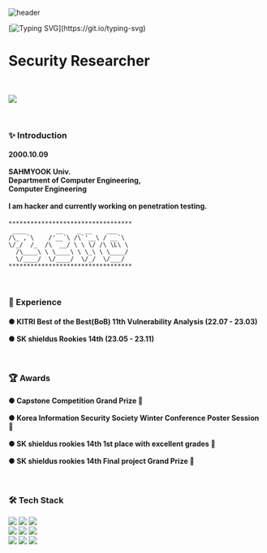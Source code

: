 ![header](https://capsule-render.vercel.app/api?type=waving&color=ffc1cc&text=&animation=twinkling&height=100)

[![Typing SVG](https://readme-typing-svg.demolab.com?font=Alkatra&weight=500&size=45&duration=4000&pause=3&color=ffc1cc&center=true&vCenter=false&multiline=true&repeat=true&width=1000&height=100&lines=Welcome+to+Seona's+GitHub!)](https://git.io/typing-svg)
 

<h1>Security Researcher</h1>

<br/>

<p>
  <a href="https://hits.seeyoufarm.com">
    <img src="https://hits.seeyoufarm.com/api/count/incr/badge.svg?url=https%3A%2F%2Fgithub.com%2Fchajuhui123&count_bg=%23FFD5D5&title_bg=%23FF7575&icon=&icon_color=%23E7E7E7&title=VISIT&edge_flat=false"/>
  </a>
  <br/>
 <!--
  <a href="#">
    <img src="https://img.shields.io/badge/(No access)Velog-20C997?style=flat&logo=Velog&logoColor=white"/>
  </a>

  <a href="#">
    <img src="https://img.shields.io/badge/Portfolio-394EFF?style=flat&logo=Notion&logoColor=white"/>
  </a>-->
</p>


<br>

<h3> ✨ Introduction <br/> </h3>
<h4>
2000.10.09<br/>
<br/>
SAHMYOOK Univ.<br/>Department of Computer Engineering,<br/>Computer Engineering <br/><br/>
I am hacker and currently working on penetration testing.
</h4>

```
**********************************
 ____        __    _ __    ___  
/\_ ,`\    /'__`\ /\`'__\ / __`\
\/_/  /_  /\  __/ \ \ \/ /\ \L\ \
  /\____\ \ \____\ \ \_\ \ \____/
  \/____/  \/____/  \/_/  \/___/
**********************************
```

<br>
<h3> 🌙 Experience <br/> </h3>
<h4>
● KITRI Best of the Best(BoB) 11th Vulnerability Analysis (22.07 - 23.03) <br/>
 <br/>
● SK shieldus Rookies 14th (23.05 - 23.11)
</h4>

<br>

<h3> 🏆 Awards <br/> </h3>
<h4>
● Capstone Competition Grand Prize 🥇 <br/>
 <br/>
● Korea Information Security Society Winter Conference Poster Session 🏅 <br/>
 <br/>
● SK shieldus rookies 14th 1st place with excellent grades 🥇 <br/>
 <br/>
● SK shieldus rookies 14th Final project Grand Prize 🥇
</h4>

<br>

<h3> 🛠️ Tech Stack <br/> </h3>

<p>
  <img src="https://img.shields.io/badge/C-A8B9CC?style=flat&logo=C&logoColor=white"/>
  <img src="https://img.shields.io/badge/C++-00599C?style=flat&logo=C%2B%2B&logoColor=white"/>
  <img src="https://img.shields.io/badge/Python-3776AB?style=flat-square&logo=Python&logoColor=white"/>
  <!--<img src="https://img.shields.io/badge/Node.js-339933?style=flat-square&logo=Node.js&logoColor=white"/>
  <img src="https://img.shields.io/badge/Shell-FFD500?style=flat-square&logo=Shell&logoColor=white"/>
  <img src="https://img.shields.io/badge/PHP-777BB4?style=flat-square&logo=PHP&logoColor=white"/> -->
  <br>
  <img src="https://img.shields.io/badge/macOS-000000?style=flat&logo=macOS&logoColor=white"/>
  <img src="https://img.shields.io/badge/Linux-FCC624?style=flat&logo=Linux&logoColor=white"/>
  <img src="https://img.shields.io/badge/iOS-000000?style=flat&logo=iOS&logoColor=white"/>
  <!--<img src="https://img.shields.io/badge/Android-3DDC84?style=flat&logo=Android&logoColor=white"/>-->
  <br>
  <!--<img src="https://img.shields.io/badge/Amazon AWS-232F3E?style=flat&logo=Amazon AWS&logoColor=white"/>
 
  <img src="https://img.shields.io/badge/Splunk-000000?style=flat&logo=Splunk&logoColor=white"/>
  <img src="https://img.shields.io/badge/Wireshark-1679A7?style=flat&logo=Wireshark&logoColor=white"/>
 -->
  <!--
  <img src="https://img.shields.io/badge/VirtualBox-183A61?style=flat&logo=VirtualBox&logoColor=white"/>
  <img src="https://img.shields.io/badge/VMware-607078?style=flat-square&logo=VMware&logoColor=white"/>
  -->
  <img src="https://img.shields.io/badge/Visual Studio Code-007ACC?style=flat&logo=Visual Studio Code&logoColor=white"/>
  <img src="https://img.shields.io/badge/Xcode-147EFB?style=flat&logo=Xcode&logoColor=white"/>
  <img src="https://img.shields.io/badge/Qt-41CD52?style=flat&logo=Qt&logoColor=white"/>
  <!-- <img src="https://img.shields.io/badge/OWASP-000000?style=flat&logo=OWASP&logoColor=white"/> -->
  <br/>  
  <!-- <img src="https://img.shields.io/badge/Eclipse IDE-2C2255?style=flat&logo=Eclipse IDE&logoColor=white"/>
  <img src="https://img.shields.io/badge/IntelliJ IDEA-000000?style=flat&logo=IntelliJ IDEA&logoColor=white"/>
  <img src="https://img.shields.io/badge/GitHub-181717?style=flat&logo=GitHub&logoColor=white"/>
  <img src="https://img.shields.io/badge/Git-F05032?style=flat&logo=Git&logoColor=white"/> -->
</p>

<!--
<img src="https://img.shields.io/badge/C-A8B9CC?style=flat-square&logo=C&logoColor=white"/></a> <img src="https://img.shields.io/badge/C++-00599C?style=flat-square&logo=C%2B%2B&logoColor=white"/></a> <img src="https://img.shields.io/badge/JavaScript-F7DF1E?style=flat-square&logo=JavaScript&logoColor=white"/></a>
<img src="https://img.shields.io/badge/Wireshark-1679A7?style=flat-square&logo=Wireshark&logoColor=white"/></a> <img src="https://img.shields.io/badge/VirtualBox-183A61?style=flat-square&logo=VirtualBox&logoColor=white"/></a> <img src="https://img.shields.io/badge/Docker-2496ED?style=flat-square&logo=Docker&logoColor=white"/></a> <img src="https://img.shields.io/badge/OWASP-000000?style=flat-square&logo=OWASP&logoColor=white"/></a>
-->

<!--
![Anurag's GitHub stats](https://github-readme-stats.vercel.app/api?username=princesssuna&&show_icons=true&theme=dracula)
![footer](https://capsule-render.vercel.app/api?type=waving&color=gradient&height=200&section=footer)

-->

<br/>

<!-- ![footer](https://capsule-render.vercel.app/api?type=waving&color=0:ee9ca7,100:ffdde1&height=200&section=footer) -->
